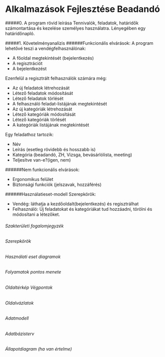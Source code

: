 # Alkalmazások Fejlesztése Beadandó

#####0. A program rövid leírása
Tennivalók, feladatok, határidők számontartása és kezelése személyes használatra. Lényegében egy határidőnapló.


#####1. Követelményanalízis
######Funkcionális elvárások:
A program lehetővé teszi a vendégfelhasználónak:
- A főoldal megtekintését (bejelentkezés)
- A regisztrációt
- A bejelentkezést

Ezenfelül a regisztrált felhasználók számára még:
- Az új feladatok létrehozását
- Létező feladatok módosítását
- Létező feladatok törlését
- A felhasználó feladat-listájának megtekintését
- Az új kategóriák létrehozását
- Létező kategóriák módosítását
- Létező kategóriák törlését
- A kategóriák listájának megtekintését

Egy feladathoz tartozik:
- Név
- Leírás (esetleg rövidebb és hosszabb is)
- Kategória (beadandó, ZH, Vizsga, bevásárlólista, meeting)
- Teljesítve van-e?(igen, nem)


######Nem funkcionális elvárások:
- Ergonomikus felület
- Biztonsági funkciók (jelszavak, hozzáférés)

######Használatieset-modell
Szerepkörök:
- Vendég: láthatja a kezdőoldalt(bejelentkezés) és regisztrálhat
- Felhasználó: Új feladatokat és kategóriákat tud hozzáadni, törölni és módosítani a létezőket.

###### Szakterületi fogalomjegyzék	
###### Szerepkörök	
###### Használati eset diagramok	
###### Folyamatok pontos menete	
###### Oldaltérkép	Végpontok	
###### Oldalvázlatok	
###### Adatmodell	
###### Adatbázisterv	
###### Állapotdiagram (ha van értelme)	